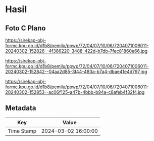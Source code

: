 # Hasil

## Foto C Plano

https://sirekap-obj-formc.kpu.go.id/d1b8/pemilu/ppwp/72/04/07/10/06/7204071006011-20240302-152826--4f386220-3488-422d-b7db-7fec81860e66.jpg

https://sirekap-obj-formc.kpu.go.id/d1b8/pemilu/ppwp/72/04/07/10/06/7204071006011-20240302-152842--04aa2d85-3f44-483a-b7a4-dbae41e4d797.jpg

https://sirekap-obj-formc.kpu.go.id/d1b8/pemilu/ppwp/72/04/07/10/06/7204071006011-20240302-152853--ac06f125-a47b-4bbb-b94a-c8afeb4f32f4.jpg


## Metadata

| Key        | Value               |
| ---------- | ------------------- |
| Time Stamp | 2024-03-02 16:00:00 |



